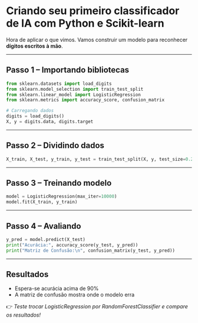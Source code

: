 # Criando seu primeiro classificador de IA com Python e Scikit-learn

Hora de aplicar o que vimos. Vamos construir um modelo para reconhecer **dígitos escritos à mão**.

---

## Passo 1 – Importando bibliotecas

```python
from sklearn.datasets import load_digits
from sklearn.model_selection import train_test_split
from sklearn.linear_model import LogisticRegression
from sklearn.metrics import accuracy_score, confusion_matrix

# Carregando dados
digits = load_digits()
X, y = digits.data, digits.target
```

---

## Passo 2 – Dividindo dados

```python
X_train, X_test, y_train, y_test = train_test_split(X, y, test_size=0.2, random_state=42)
```

---

## Passo 3 – Treinando modelo

```python
model = LogisticRegression(max_iter=10000)
model.fit(X_train, y_train)
```

---

## Passo 4 – Avaliando

```python
y_pred = model.predict(X_test)
print("Acurácia:", accuracy_score(y_test, y_pred))
print("Matriz de Confusão:\n", confusion_matrix(y_test, y_pred))
```

---

## Resultados
- Espera-se acurácia acima de 90%  
- A matriz de confusão mostra onde o modelo erra  

👉 *Teste trocar LogisticRegression por RandomForestClassifier e compare os resultados!*